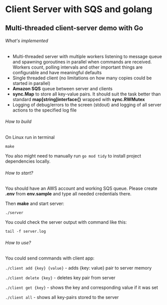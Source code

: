 # Client Server with SQS and golang

## Multi-threaded client-server demo with Go

###### What's implemented

- Multi-threaded server with multiple workers listening to message queue and spawning goroutines in parallel when commands are received. Workers count, polling intervals and other important things are configurable and have meaningful defaults
- Single threaded client (no limitations on how many copies could be started in parallel)
- **Amazon SQS** queue between server and clients
- **sync.Map** to store all key-value pairs.
  It should suit the task better than standard **map[string]interface{}** wrapped with **sync.RWMutex**
- Logging of debug/errors to the screen (stdout) and logging of all server actions to the specified log file

###### How to build

On Linux run in terminal

`make`

You also might need to manually run `go mod tidy` to install project dependencies locally.

###### How to start?

You should have an AWS account and working SQS queue.
Please create **.env** from **env.sample** and type all needed credentials there.

Then **make** and start server:

`./server`

You could check the server output with command like this:

`tail -f server.log`

###### How to use?

You could send commands with client app:

`./client add {key} {value}` - adds {key: value} pair to server memory

`./client delete {key}` - deletes key pair from server

`./client get {key}` - shows the key and corresponding value if it was set

`./client all` - shows all key-pairs stored to the server
